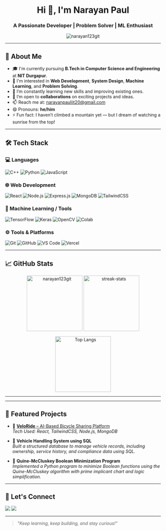 <h1 align="center">Hi 👋, I'm Narayan Paul</h1>
<h3 align="center">A Passionate Developer | Problem Solver | ML Enthusiast</h3>

<p align="center">
  <img src="https://komarev.com/ghpvc/?username=narayan123git&label=Profile%20views&color=0e75b6&style=flat" alt="narayan123git" />
</p>

---

## 🚀 About Me

- 🎓 I'm currently pursuing **B.Tech in Computer Science and Engineering** at **NIT Durgapur**.
- 👀 I'm interested in **Web Development**, **System Design**, **Machine Learning**, and **Problem Solving**.
- 🌱 I’m constantly learning new skills and improving existing ones.
- 🤝 I’m open to **collaborations** on exciting projects and ideas.
- 📫 Reach me at: [narayanpauliit20@gmail.com](mailto:narayanpauliit20@gmail.com)
- 😄 Pronouns: **he/him**
- ⚡ Fun fact: I haven’t climbed a mountain yet — but I dream of watching a sunrise from the top!

---

## 🛠️ Tech Stack

### 💻 Languages
![C++](https://img.shields.io/badge/C++-00599C?style=flat&logo=c%2B%2B&logoColor=white)
![Python](https://img.shields.io/badge/Python-FFD43B?style=flat&logo=python&logoColor=blue)
![JavaScript](https://img.shields.io/badge/JavaScript-F7DF1E?style=flat&logo=javascript&logoColor=black)

### 🌐 Web Development
![React](https://img.shields.io/badge/React-20232A?style=flat&logo=react&logoColor=61DAFB)
![Node.js](https://img.shields.io/badge/Node.js-339933?style=flat&logo=node.js&logoColor=white)
![Express.js](https://img.shields.io/badge/Express.js-404D59?style=flat)
![MongoDB](https://img.shields.io/badge/MongoDB-4EA94B?style=flat&logo=mongodb&logoColor=white)
![TailwindCSS](https://img.shields.io/badge/Tailwind_CSS-38B2AC?style=flat&logo=tailwind-css&logoColor=white)

### 🧠 Machine Learning / Tools
![TensorFlow](https://img.shields.io/badge/TensorFlow-FF6F00?style=flat&logo=tensorflow&logoColor=white)
![Keras](https://img.shields.io/badge/Keras-D00000?style=flat&logo=keras&logoColor=white)
![OpenCV](https://img.shields.io/badge/OpenCV-5C3EE8?style=flat&logo=opencv&logoColor=white)
![Colab](https://img.shields.io/badge/Google_Colab-F9AB00?style=flat&logo=googlecolab&logoColor=white)

### ⚙️ Tools & Platforms
![Git](https://img.shields.io/badge/Git-F05032?style=flat&logo=git&logoColor=white)
![GitHub](https://img.shields.io/badge/GitHub-181717?style=flat&logo=github&logoColor=white)
![VS Code](https://img.shields.io/badge/VS_Code-007ACC?style=flat&logo=visual-studio-code&logoColor=white)
![Vercel](https://img.shields.io/badge/Vercel-000?style=flat&logo=vercel&logoColor=white)

---

## 📈 GitHub Stats

<p align="center">
  <img src="https://github-readme-stats.vercel.app/api?username=narayan123git&show_icons=true&theme=radical" alt="narayan123git" height="180px" />
  <img src="https://github-readme-streak-stats.herokuapp.com?user=narayan123git&theme=radical" alt="streak-stats" height="180px" />
</p>

<p align="center">
  <img src="https://github-readme-stats.vercel.app/api/top-langs/?username=narayan123git&layout=compact&theme=radical" alt="Top Langs" height="180px" />
</p>

---

---

## 📂 Featured Projects

- 🔗 [**VeloRide** – AI-Based Bicycle Sharing Platform](https://veloride-git-main-narayan-pauls-projects.vercel.app)  
  _Tech Used: React, TailwindCSS, Node.js, MongoDB_

- 🚗 **Vehicle Handling System using SQL**  
  _Built a structured database to manage vehicle records, including ownership, service history, and compliance data using SQL._

- 🔣 **Quine-McCluskey Boolean Minimization Program**  
  _Implemented a Python program to minimize Boolean functions using the Quine-McCluskey algorithm with prime implicant chart and logic simplification._

---

## 💬 Let's Connect

<p>
  <a href="mailto:narayanpauliit20@gmail.com"><img src="https://img.shields.io/badge/Gmail-D14836?style=flat&logo=gmail&logoColor=white" /></a>
  <a href="https://github.com/narayan123git"><img src="https://img.shields.io/badge/GitHub-100000?style=flat&logo=github&logoColor=white" /></a>
</p>

---

> _"Keep learning, keep building, and stay curious!"_

<!---
narayan123git/narayan123git is a ✨ special ✨ repository because its `README.md` (this file) appears on your GitHub profile.
--->